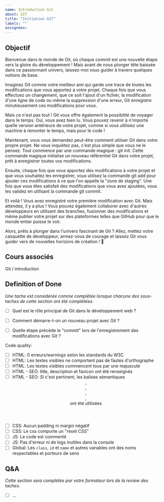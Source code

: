 ```yaml
---
name: Introduction Git 
about: GIT
title: "Initiation GIT"
labels: ""
assignees:
---
```


## Objectif

Bienvenue dans le monde de Git, où chaque commit est une nouvelle étape vers la gloire du développement ! Mais avant de nous plonger tête baissée dans ce passionnant univers, laissez-moi vous guider à travers quelques notions de base.

Imaginez Git comme votre meilleur ami qui garde une trace de toutes les modifications que vous apportez à votre projet. Chaque fois que vous effectuez un changement, que ce soit l'ajout d'un fichier, la modification d'une ligne de code ou même la suppression d'une erreur, Git enregistre minutieusement ces modifications pour vous.

Mais ce n'est pas tout ! Git vous offre également la possibilité de voyager dans le temps. Oui, vous avez bien lu. Vous pouvez revenir à n'importe quelle version antérieure de votre projet, comme si vous utilisiez une machine à remonter le temps, mais pour le code !

Maintenant, vous vous demandez peut-être comment utiliser Git dans votre propre projet. Ne vous inquiétez pas, c'est plus simple que vous ne le pensez. Tout commence par une commande magique : git init. Cette commande magique initialise un nouveau référentiel Git dans votre projet, prêt à enregistrer toutes vos modifications.

Ensuite, chaque fois que vous apportez des modifications à votre projet et que vous souhaitez les enregistrer, vous utilisez la commande git add pour ajouter ces modifications à ce que l'on appelle la "zone de staging". Une fois que vous êtes satisfait des modifications que vous avez ajoutées, vous les validez en utilisant la commande git commit.

Et voilà ! Vous avez enregistré votre première modification avec Git. Mais attendez, il y a plus ! Vous pouvez également collaborer avec d'autres développeurs en utilisant des branches, fusionner des modifications et même publier votre projet sur des plateformes telles que GitHub pour que le monde entier puisse le voir.

Alors, prêts à plonger dans l'univers fascinant de Git ? Allez, mettez votre casquette de développeur, armez-vous de courage et laissez Git vous guider vers de nouvelles horizons de création ! 🌟


## Cours associés

Git / introduction

## Definition of Done

_Une tache est considérée comme complétée lorsque chacune des sous-taches de cette section ont été complétées._

- [ ] Quel est le rôle principal de Git dans le développement web ?
- [ ] Comment démarre-t-on un nouveau projet avec Git ?
- [ ] Quelle étape précède le "commit" lors de l'enregistrement des modifications avec Git ?


<!-- CODE_QUALITY_START -->
Code quality:

- [ ] HTML: 0 erreurs/warnings selon les standards du W3C
- [ ] HTML: Les textes visibles ne comportent pas de fautes d'orthographe
- [ ] HTML: Les textes visibles commencent tous par une majuscule
- [ ] HTML - SEO: title, description et favicon ont été renseignés
- [ ] HTML - SEO: Si c'est pertinent, les balises sémantiques <header>, <footer>, <main>, <nav>, <section> ont été utilisées
- [ ] CSS: Aucun padding ni margin négatif
- [ ] CSS: Le css comporte un "reset CSS"
- [ ] JS: Le code est commenté
- [ ] JS: Pas d'erreur ni de logs inutiles dans la console
- [ ] Global: Les `class`, `id` et `name` et autres variables ont des noms respectables et porteurs de sens

<!-- CODE_QUALITY_END -->

## Q&A

_Cette section sera complétée par votre formateur lors de la review des taches._

- [ ] ...
